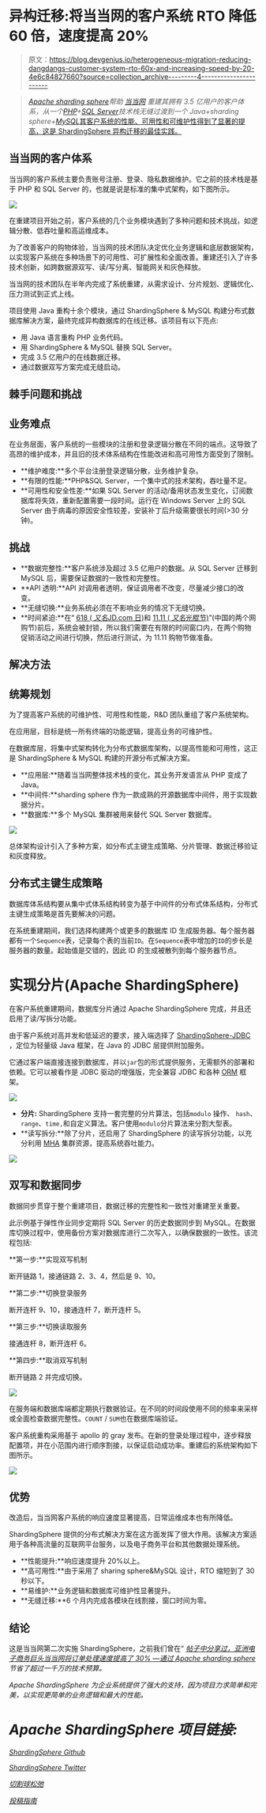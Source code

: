 # 异构迁移:将当当网的客户系统 RTO 降低 60 倍，速度提高 20%

> 原文：<https://blog.devgenius.io/heterogeneous-migration-reducing-dangdangs-customer-system-rto-60x-and-increasing-speed-by-20-4e6c84827660?source=collection_archive---------4----------------------->

> [*Apache sharding sphere*](https://shardingsphere.apache.org/)*帮助* [*当当网*](https://www.crunchbase.com/organization/dangdang-com) *重建其拥有 3.5 亿用户的客户体系，从一个*[*PHP*](https://www.php.net/)*+*[*SQL Server*](https://www.microsoft.com/en-us/sql-server/sql-server-downloads)*技术栈无缝过渡到一个 Java+sharding sphere+*[*MySQL*其客户系统的性能、可用性和可维护性得到了显著的提高，这是 ShardingSphere 异构迁移的最佳实践。](https://www.mysql.com/)

## 当当网的客户体系

当当网的客户系统主要负责账号注册、登录、隐私数据维护。它之前的技术栈是基于 PHP 和 SQL Server 的，也就是说是标准的集中式架构，如下图所示。

![](img/b45d2245c0692d800820fb70ff188ecf.png)

在重建项目开始之前，客户系统的几个业务模块遇到了多种问题和技术挑战，如逻辑分散、低吞吐量和高运维成本。

为了改善客户的购物体验，当当网的技术团队决定优化业务逻辑和底层数据架构，以实现客户系统在多种场景下的可用性、可扩展性和全面改善。重建还引入了许多技术创新，如跨数据源双写、读/写分离、智能网关和灰色释放。

当当网的技术团队在半年内完成了系统重建，从需求设计、分片规划、逻辑优化、压力测试到正式上线。

项目使用 Java 重构十余个模块，通过 ShardingSphere & MySQL 构建分布式数据库解决方案，最终完成异构数据库的在线迁移。该项目有以下亮点:

*   用 Java 语言重构 PHP 业务代码。
*   用 ShardingSphere & MySQL 替换 SQL Server。
*   完成 3.5 亿用户的在线数据迁移。
*   通过数据双写方案完成无缝启动。

## 棘手问题和挑战

## 业务难点

在业务层面，客户系统的一些模块的注册和登录逻辑分散在不同的端点。这导致了高昂的维护成本，并且旧的技术体系结构在性能改进和高可用性方面受到了限制。

*   **维护难度:**多个平台注册登录逻辑分散，业务维护复杂。
*   **有限的性能:**PHP&SQL Server，一个集中式的技术架构，吞吐量不足。
*   **可用性和安全性差:**如果 SQL Server 的活动/备用状态发生变化，订阅数据库将失效，重新配置需要一段时间。运行在 Windows Server 上的 SQL Server 由于病毒的原因安全性较差，安装补丁后升级需要很长时间(>30 分钟)。

## 挑战

*   **数据完整性:**客户系统涉及超过 3.5 亿用户的数据。从 SQL Server 迁移到 MySQL 后，需要保证数据的一致性和完整性。
*   **API 透明:**API 对调用者透明，保证调用者不改变，尽量减少接口的改变。
*   **无缝切换:**业务系统必须在不影响业务的情况下无缝切换。
*   **时间紧迫:**在“ [618 ( *又名*JD.com 日)](https://edition.cnn.com/2020/06/18/tech/jd-618-china-coronavirus-intl-hnk/index.html)和 [11.11 ( *又名*光棍节)](https://en.wikipedia.org/wiki/Singles%27_Day)”(中国的两个网购节)前后，系统会被封锁，所以我们需要在有限的时间窗口内，在两个购物促销活动之间进行切换，然后进行测试，为 11.11 购物节做准备。

## 解决方法

## 统筹规划

为了提高客户系统的可维护性、可用性和性能，R&D 团队重组了客户系统架构。

在应用层，目标是统一所有终端的功能逻辑，提高业务的可维护性。

在数据库层，将集中式架构转化为分布式数据库架构，以提高性能和可用性，这正是 ShardingSphere & MySQL 构建的开源分布式解决方案。

*   **应用层:**随着当当网整体技术栈的变化，其业务开发语言从 PHP 变成了 Java。
*   **中间件:**sharding sphere 作为一款成熟的开源数据库中间件，用于实现数据分片。
*   **数据库:**多个 MySQL 集群被用来替代 SQL Server 数据库。

![](img/4bf0acd3cc180b4f9e1749d61d8a40b7.png)

总体架构设计引入了多种方案，如分布式主键生成策略、分片管理、数据迁移验证和灰度释放。

## 分布式主键生成策略

数据库体系结构要从集中式体系结构转变为基于中间件的分布式体系结构，分布式主键生成策略是首先要解决的问题。

在系统重建期间，我们选择构建两个或更多的数据库 ID 生成服务器。每个服务器都有一个`Sequence`表，记录每个表的当前`ID`。在`Sequence`表中增加的`ID`的步长是服务器的数量。起始值是交错的，因此 ID 的生成被散列到每个服务器节点。

# 实现分片(Apache ShardingSphere)

在客户系统重建期间，数据库分片通过 Apache ShardingSphere 完成，并且还启用了读/写拆分功能。

由于客户系统对高并发和低延迟的要求，接入端选择了 [ShardingSphere-JDBC](https://shardingsphere.apache.org/document/current/en/overview/#shardingsphere-jdbc) ，定位为轻量级 Java 框架，在 Java 的 JDBC 层提供附加服务。

它通过客户端直接连接到数据库，并以`jar`包的形式提供服务，无需额外的部署和依赖。它可以被看作是 JDBC 驱动的增强版，完全兼容 JDBC 和各种 [ORM](https://www.techopedia.com/definition/24200/object-relational-mapping--orm) 框架。

![](img/b1bddf0d8037d47bb50ee85447673c4e.png)

*   **分片:** ShardingSphere 支持一套完整的分片算法，包括`modulo` 操作、 `hash`、`range`、`time,`和自定义算法。客户使用`modulo`分片算法来分割大型表。
*   **读写拆分:**除了分片，还启用了 ShardingSphere 的读写拆分功能，以充分利用 [MHA](https://myheroacademia.fandom.com/wiki/Cluster) 集群资源，提高系统吞吐能力。

![](img/870e2ea95b83a1ebe02c5b295cb07c3d.png)

## 双写和数据同步

数据同步贯穿于整个重建项目，数据迁移的完整性和一致性对重建至关重要。

此示例基于弹性作业同步定期将 SQL Server 的历史数据同步到 MySQL。在数据库切换过程中，使用备份方案对数据库进行二次写入，以确保数据的一致性。该流程包括:

**第一步:**实现双写机制

断开链路 1，接通链路 2、3、4，然后是 9、10。

**第二步:**切换登录服务

断开连杆 9、10，接通连杆 7，断开连杆 5。

**第三步:**切换读取服务

接通连杆 8，断开连杆 6。

**第四步:**取消双写机制

断开链路 2 并完成切换。

![](img/e523fd33a34bcb565e0d2804c916d54d.png)

在服务端和数据库端都定期执行数据验证。在不同的时间段使用不同的频率来采样或全面检查数据完整性。`COUNT` / `SUM`也在数据库端验证。

客户系统重构采用基于 apollo 的 gray 发布。在新的登录处理过程中，逐步释放配置项，并在小范围内进行顺序割接，以保证启动成功率。重建后的系统架构如下图所示。

![](img/7c814c6a615a0a5ad18f299f56319105.png)

## 优势

改造后，当当网客户系统的响应速度显著提高，日常运维成本也有所降低。

ShardingSphere 提供的分布式解决方案在这方面发挥了很大作用。该解决方案适用于各种高流量的互联网平台服务，以及电子商务平台和其他数据处理系统。

*   **性能提升:**响应速度提升 20%以上。
*   **高可用性:**由于采用了 sharing sphere&MySQL 设计，RTO 缩短到了 30 秒以下。
*   **易维护:**业务逻辑和数据库可维护性显著提升。
*   **无缝迁移:**6 个月内完成各模块在线割接，窗口时间为零。

## 结论

这是当当网第二次实施 ShardingSphere，之前我们曾在“ [*帖子中分享过，亚洲电子商务巨头当当网将订单处理速度提高了 30% —通过 Apache sharding sphere*](https://shardingsphere.medium.com/asias-e-commerce-giant-dangdang-increases-order-processing-speed-by-30-saves-over-ten-million-113a976e0165)*节省了超过一千万的技术预算。*

*Apache ShardingSphere 为企业系统提供了强大的支持，因为项目力求简单和完美，以实现更简单的业务逻辑和最大的性能。*

# *Apache ShardingSphere 项目链接:*

*[ShardingSphere Github](https://github.com/apache/shardingsphere/issues?page=1&q=is%3Aopen+is%3Aissue+label%3A%22project%3A+OpenForce+2022%22)*

*[ShardingSphere Twitter](https://twitter.com/ShardingSphere)*

*[切割球松弛](https://join.slack.com/t/apacheshardingsphere/shared_invite/zt-sbdde7ie-SjDqo9~I4rYcR18bq0SYTg)*

*[投稿指南](https://shardingsphere.apache.org/community/cn/contribute/)*